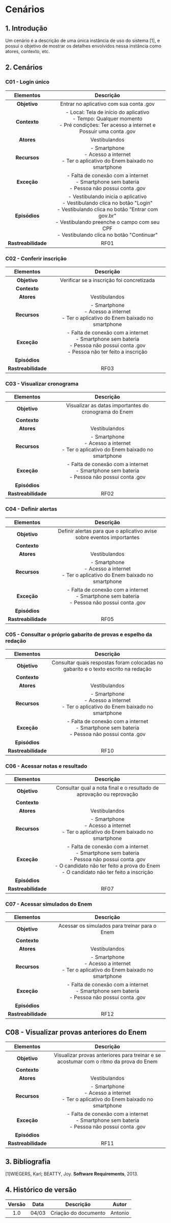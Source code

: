 # Cenários
## 1. Introdução
Um cenário é a descrição de uma única instância de uso do sistema [1], e possui o objetivo de mostrar os detalhes envolvidos nessa instância como atores, contexto, etc.


## 2. Cenários
### C01 - Login único
| Elementos | Descrição |
| :--:      | :--: |
| **Objetivo** |  Entrar no aplicativo com sua conta .gov |
| **Contexto** |   - Local: Tela de início do aplicativo <br> - Tempo: Qualquer momento <br> - Pré condições: Ter acesso a internet e Possuir uma conta .gov|
| **Atores**  | Vestibulandos |
| **Recursos** | - Smartphone <br> - Acesso a internet <br> - Ter o aplicativo do Enem baixado no smartphone |
| **Exceção** | - Falta de conexão com a internet <br> - Smartphone sem bateria <br> - Pessoa não possui conta .gov <br>    |
| **Episódios** |  - Vestibulando inicia o aplicativo <br> - Vestibulando clica no botão "Login" <br> - Vestibulando clica no botão "Entrar com gov.br" <br> - Vestibulando preenche o campo com seu CPF <br> - Vestibulando clica no botão "Continuar" |
| **Rastreabilidade** | RF01 |

### C02 - Conferir inscrição
| Elementos | Descrição |
| :--:      | :--: |
| **Objetivo** | Verificar se a inscrição foi concretizada |
| **Contexto** |    |
| **Atores**  | Vestibulandos |
| **Recursos** | - Smartphone <br> - Acesso a internet <br> - Ter o aplicativo do Enem baixado no smartphone |
| **Exceção** | - Falta de conexão com a internet <br> - Smartphone sem bateria <br> - Pessoa não possui conta .gov <br> - Pessoa não ter feito a inscrição |
| **Episódios** |   |
| **Rastreabilidade** | RF03 |

### C03 - Visualizar cronograma
| Elementos | Descrição |
| :--:      | :--: |
| **Objetivo** | Visualizar as datas importantes do cronograma do Enem |
| **Contexto** |    |
| **Atores**  | Vestibulandos |
| **Recursos** | - Smartphone <br> - Acesso a internet <br> - Ter o aplicativo do Enem baixado no smartphone |
| **Exceção** | - Falta de conexão com a internet <br> - Smartphone sem bateria <br> - Pessoa não possui conta .gov <br> |
| **Episódios** |   |
| **Rastreabilidade** | RF02 |


### C04 - Definir alertas
| Elementos | Descrição |
| :--:      | :--: |
| **Objetivo** | Definir alertas para que o aplicativo avise sobre eventos importantes |
| **Contexto** |    |
| **Atores**  | Vestibulandos |
| **Recursos** | - Smartphone <br> - Acesso a internet <br> - Ter o aplicativo do Enem baixado no smartphone |
| **Exceção** | - Falta de conexão com a internet <br> - Smartphone sem bateria <br> - Pessoa não possui conta .gov <br> |
| **Episódios** |   |
| **Rastreabilidade** | RF05 |

### C05 - Consultar o próprio gabarito de provas e espelho da redação
| Elementos | Descrição |
| :--:      | :--: |
| **Objetivo** | Consultar quais respostas foram colocadas no gabarito e o texto escrito na redação |
| **Contexto** |    |
| **Atores**  | Vestibulandos |
| **Recursos** | - Smartphone <br> - Acesso a internet <br> - Ter o aplicativo do Enem baixado no smartphone  |
| **Exceção** | - Falta de conexão com a internet <br> - Smartphone sem bateria <br> - Pessoa não possui conta .gov <br> |
| **Episódios** |   |
| **Rastreabilidade** | RF10 |

### C06 - Acessar notas e resultado
| Elementos | Descrição |
| :--:      | :--: |
| **Objetivo** | Consultar qual a nota final e o resultado de aprovação ou reprovação |
| **Contexto** |    |
| **Atores**  | Vestibulandos |
| **Recursos** | - Smartphone <br> - Acesso a internet <br> - Ter o aplicativo do Enem baixado no smartphone   |
| **Exceção** | - Falta de conexão com a internet <br> - Smartphone sem bateria <br> - Pessoa não possui conta .gov <br> - O candidato não ter feito a prova do Enem <br> - O candidato não ter feito a inscrição |
| **Episódios** |   |
| **Rastreabilidade** | RF07 |

### C07 - Acessar simulados do Enem
| Elementos | Descrição |
| :--:      | :--: |
| **Objetivo** | Acessar os simulados para treinar para o Enem |
| **Contexto** |    |
| **Atores**  | Vestibulandos |
| **Recursos** | - Smartphone <br> - Acesso a internet <br> - Ter o aplicativo do Enem baixado no smartphone    |
| **Exceção** | - Falta de conexão com a internet <br> - Smartphone sem bateria <br> - Pessoa não possui conta .gov <br> |
| **Episódios** |   |
| **Rastreabilidade** | RF12 |

## C08 - Visualizar provas anteriores do Enem
| Elementos | Descrição |
| :--:      | :--: |
| **Objetivo** | Visualizar provas anteriores para treinar e se acostumar com o ritmo da prova do Enem |
| **Contexto** |    |
| **Atores**  | Vestibulandos |
| **Recursos** | - Smartphone <br> - Acesso a internet <br> - Ter o aplicativo do Enem baixado no smartphone |
| **Exceção** | - Falta de conexão com a internet <br> - Smartphone sem bateria <br> - Pessoa não possui conta .gov <br> |
| **Episódios** |   |
| **Rastreabilidade** | RF11 |

## 3. Bibliografia
[1]WIEGERS, Karl; BEATTY, Joy. **Software Requirements**, 2013.
## 4. Histórico de versão
| Versão | Data | Descrição | Autor |
| :--: | :--: | :--: | :--: |
| 1.0 | 04/03 | Criação do documento | Antonio |

